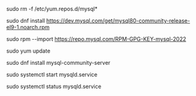 sudo rm -f /etc/yum.repos.d/mysql*

sudo dnf install https://dev.mysql.com/get/mysql80-community-release-el9-1.noarch.rpm

sudo rpm --import https://repo.mysql.com/RPM-GPG-KEY-mysql-2022

sudo yum update

sudo dnf install mysql-community-server

sudo systemctl start mysqld.service

sudo systemctl status mysqld.service
